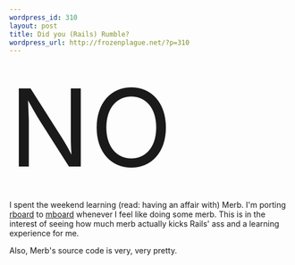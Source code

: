 ```yaml
--- 
wordpress_id: 310
layout: post
title: Did you (Rails) Rumble?
wordpress_url: http://frozenplague.net/?p=310
---
```

<font style='font-size:144pt'>NO</font>

I spent the weekend learning (read: having an affair with) Merb. I'm porting <a href='http://github.com/radar/rboard'>rboard</a> to <a href='http://github.com/radar/mboard'>mboard</a> whenever I feel like doing some merb. This is in the interest of seeing how much merb actually kicks Rails' ass and a learning experience for me. 

Also, Merb's source code is very, very pretty.
